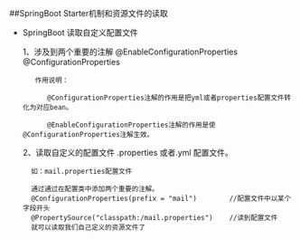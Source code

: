 ##SpringBoot Starter机制和资源文件的读取

* SpringBoot 读取自定义配置文件
       
     
     1、涉及到两个重要的注解
         @EnableConfigurationProperties
         @ConfigurationProperties
         
         作用说明：
         
            @ConfigurationProperties注解的作用是把yml或者properties配置文件转化为对应bean。
            
            @EnableConfigurationProperties注解的作用是使@ConfigurationProperties注解生效。
            
     2、读取自定义的配置文件 .properties 或者.yml 配置文件。
     
        如：mail.properties配置文件
        
        通过通过在配置类中添加两个重要的注解。
        @ConfigurationProperties(prefix = "mail")        //配置文件中以某个字段开头
        @PropertySource("classpath:/mail.properties")    //读到配置文件
        就可以读取我们自己定义的资源文件了